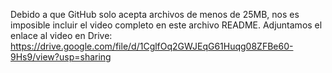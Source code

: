 Debido a que GitHub solo acepta archivos de menos de 25MB, nos es imposible incluir el video completo en este archivo README. Adjuntamos el enlace al video en Drive:
https://drive.google.com/file/d/1CglfOq2GWJEqG61Huqg08ZFBe60-9Hs9/view?usp=sharing
